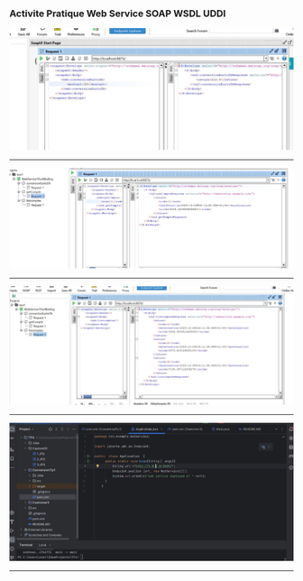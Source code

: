 <h3>Activite Pratique Web Service SOAP WSDL UDDI</h3>
<img src="Capture00/1.JPG">
<hr/>
<img src="Capture00/2.JPG">
<hr/>
<img src="Capture00/3.JPG">
<hr/>
<img src="Capture00/4.JPG">
<hr/>

